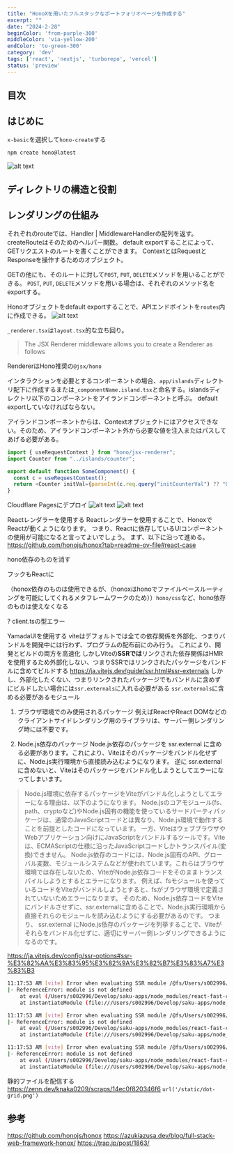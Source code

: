 ```yaml
---
title: "HonoXを用いたフルスタックなポートフォリオページを作成する"
excerpt: ""
date: "2024-2-28"
beginColor: 'from-purple-300'
middleColor: 'via-yellow-200'
endColor: 'to-green-300'
category: 'dev'
tags: ['react', 'nextjs', 'turborepo', 'vercel']
status: 'preview'
---
```

## 目次

## はじめに

`x-basic`を選択して`hono-create`する
```bash
npm create hono@latest
```

![alt text](image-1.png)

## ディレクトリの構造と役割

## レンダリングの仕組み
それぞれのrouteでは、Handler | MiddlewareHandlerの配列を返す。
createRouteはそのためのヘルパー関数。
default exportすることによって、GETリクエストのルートを書くことができます。
ContextとはRequestとResponseを操作するためのオブジェクト。

GETの他にも、そのルートに対して`POST`, `PUT`, `DELETE`メソッドを用いることができる。
`POST`, `PUT`, `DELETE`メソッドを用いる場合は、それぞれのメソッド名をexportする。

Honoオブジェクトをdefault exportすることで、APIエンドポイントを`routes`内に作成できる。
![alt text](image.png)

`_renderer.tsx`は`layout.tsx`的な立ち回り。

> The JSX Renderer middleware allows you to create a Renderer as follows

RendererはHono推奨の`@jsx/hono`


インタラクションを必要とするコンポーネントの場合、`app/islands`ディレクトリ配下に作成するまたは`_componentName.island.tsx`と命名する。islandsディレクトリ以下のコンポーネントをアイランドコンポーネントと呼ぶ。
default exportしていなければならない。

アイランドコンポーネントからは、Contextオブジェクトにはアクセスできない。そのため、アイランドコンポーネント外から必要な値を注入またはパスしてあげる必要がある。
```ts
import { useRequestContext } from "hono/jsx-renderer";
import Counter from "../islands/counter";

export default function SomeComponent() {
  const c = useRequestContext();
  return <Counter initVal={parseInt(c.req.query("initCounterVal") ?? "0")} />;
}
```

Cloudflare Pagesにデプロイ
![alt text](image-3.png)
![alt text](image-2.png)

Reactレンダラーを使用する
Reactレンダラーを使用することで、HonoxでReactが動くようになります。
つまり、Reactに依存しているUIコンポーネントの使用が可能になると言ってよいでしょう。
まず、以下に沿って進める。
https://github.com/honojs/honox?tab=readme-ov-file#react-case

hono依存のものを消す

フックもReactに

（honox依存のものは使用できるが、（honoxはhonoでファイルベースルーティングを可能にしてくれるメタフレームワークのため））`hono/css`など、hono依存のものは使えなくなる

? client.tsの型エラー

YamadaUIを使用する
viteはデフォルトでは全ての依存関係を外部化、つまりバンドルを開発中には行わず、プログラムの配布前にのみ行う。
これにより、開発とビルドの両方を高速化
しかしViteの**SSRでは**リンクされた依存関係はHMRを使用するため外部化しない、つまりSSRではリンクされたパッケージをバンドルに含めてビルドする
https://ja.vitejs.dev/guide/ssr.html#ssr-externals
しかし、外部化したくない、つまりリンクされたパッケージでもバンドルに含めずにビルドしたい場合には`ssr.externals`に入れる必要がある
`ssr.externals`に含める必要があるモジュール
1. ブラウザ環境でのみ使用されるパッケージ
例えばReactやReact DOMなどのクライアントサイドレンダリング用のライブラリは、サーバー側レンダリング時には不要です。

2. Node.js依存のパッケージ
Node.js依存のパッケージを ssr.external に含める必要があります。これにより、Viteはそのパッケージをバンドル化せずに、Node.js実行環境から直接読み込むようになります。
逆に ssr.external に含めないと、Viteはそのパッケージをバンドル化しようとしてエラーになってしまいます。
> Node.js環境に依存するパッケージをViteがバンドル化しようとしてエラーになる理由は、以下のようになります。
> Node.jsのコアモジュール(fs、path、cryptoなど)やNode.js固有の機能を使っているサードパーティパッケージは、通常のJavaScriptコードとは異なり、Node.js環境で動作することを前提としたコードになっています。
> 一方、ViteはウェブブラウザやWebアプリケーション向けにJavaScriptをバンドルするツールです。Viteは、ECMAScriptの仕様に沿ったJavaScriptコードしかトランスパイル(変換)できません。
> Node.js依存のコードには、Node.js固有のAPI、グローバル変数、モジュールシステムなどが使われています。これらはブラウザ環境では存在しないため、ViteがNode.js依存コードをそのままトランスパイルしようとするとエラーになります。
> 例えば、fsモジュールを使っているコードをViteがバンドルしようとすると、fsがブラウザ環境で定義されていないためエラーになります。
> そのため、Node.js依存コードをViteにバンドルさせずに、ssr.externalに含めることで、Node.js実行環境から直接それらのモジュールを読み込むようにする必要があるのです。
つまり、 ssr.external にNode.js依存のパッケージを列挙することで、Viteがそれらをバンドル化せずに、適切にサーバー側レンダリングできるようになるのです。

https://ja.vitejs.dev/config/ssr-options#ssr-%E3%82%AA%E3%83%95%E3%82%9A%E3%82%B7%E3%83%A7%E3%83%B3

```bash
11:17:53 AM [vite] Error when evaluating SSR module /@fs/Users/s002996/Develop/saku-apps/node_modules/react-fast-compare/index.js:
|- ReferenceError: module is not defined
    at eval (/Users/s002996/Develop/saku-apps/node_modules/react-fast-compare/index.js:125:1)
    at instantiateModule (file:///Users/s002996/Develop/saku-apps/node_modules/vite/dist/node/chunks/dep-DkOS1hkm.js:55036:15)

11:17:53 AM [vite] Error when evaluating SSR module /@fs/Users/s002996/Develop/saku-apps/node_modules/@yamada-ui/core/dist/index.mjs: failed to import "/@fs/Users/s002996/Develop/saku-apps/node_modules/react-fast-compare/index.js"
|- ReferenceError: module is not defined
    at eval (/Users/s002996/Develop/saku-apps/node_modules/react-fast-compare/index.js:125:1)
    at instantiateModule (file:///Users/s002996/Develop/saku-apps/node_modules/vite/dist/node/chunks/dep-DkOS1hkm.js:55036:15)

11:17:53 AM [vite] Error when evaluating SSR module /@fs/Users/s002996/Develop/saku-apps/node_modules/@yamada-ui/providers/dist/chunk-WVH6AECZ.mjs: failed to import "/@fs/Users/s002996/Develop/saku-apps/node_modules/@yamada-ui/core/dist/index.mjs"
|- ReferenceError: module is not defined
    at eval (/Users/s002996/Develop/saku-apps/node_modules/react-fast-compare/index.js:125:1)
    at instantiateModule (file:///Users/s002996/Develop/saku-apps/node_modules/vite/dist/node/chunks/dep-DkOS1hkm.js:55036:15)
```

静的ファイルを配信する
https://zenn.dev/knaka0209/scraps/14ec0f820346f6
`url('/static/dot-grid.png')`
## 参考
https://github.com/honojs/honox
https://azukiazusa.dev/blog/full-stack-web-framework-honox/
https://trap.jp/post/1863/